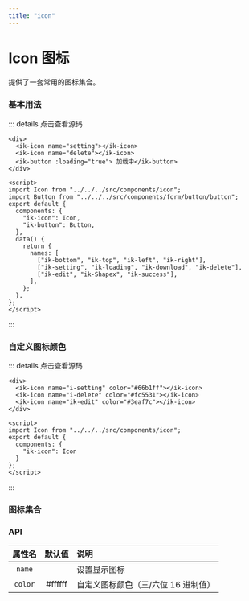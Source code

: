 ```yaml
---
title: "icon"
---
```


# Icon 图标

提供了一套常用的图标集合。

### 基本用法
<ClientOnly>
<icons-show />
</ClientOnly>

::: details 点击查看源码
```vue
<div>
  <ik-icon name="setting"></ik-icon>
  <ik-icon name="delete"></ik-icon>
  <ik-button :loading="true"> 加载中</ik-button>
</div>

<script>
import Icon from "../../../src/components/icon";
import Button from "../../../src/components/form/button/button";
export default {
  components: {
    "ik-icon": Icon,
    "ik-button": Button,
  },
  data() {
    return {
      names: [
        ["ik-bottom", "ik-top", "ik-left", "ik-right"],
        ["ik-setting", "ik-loading", "ik-download", "ik-delete"],
        ["ik-edit", "ik-Shapex", "ik-success"],
      ],
    };
  },
};
</script>
```
:::

### 自定义图标颜色
<ClientOnly>
<icons-showColor />
</ClientOnly>

::: details 点击查看源码
```vue
<div>
  <ik-icon name="i-setting" color="#66b1ff"></ik-icon>
  <ik-icon name="i-delete" color="#fc5531"></ik-icon>
  <ik-icon name="ik-edit" color="#3eaf7c"></ik-icon>
</div>

<script>
import Icon from "../../../src/components/icon";
export default {
  components: {
    "ik-icon": Icon
  }
};
</script>
```
:::

### 图标集合
       
       
<ClientOnly>
<icons-list />
</ClientOnly>

### API

| 属性名  | 默认值  | 说明                                |
| :-----: | :-----: | :---------------------------------- |
| `name`  |         | 设置显示图标                        |
| `color` | #ffffff | 自定义图标颜色（三/六位 16 进制值） |
